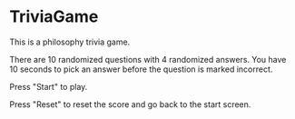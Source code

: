 # TriviaGame

This is a philosophy trivia game.

There are 10 randomized questions with 4 randomized answers.  You have 10 seconds to pick an answer before the question is marked incorrect.

Press "Start" to play.

Press "Reset" to reset the score and go back to the start screen.